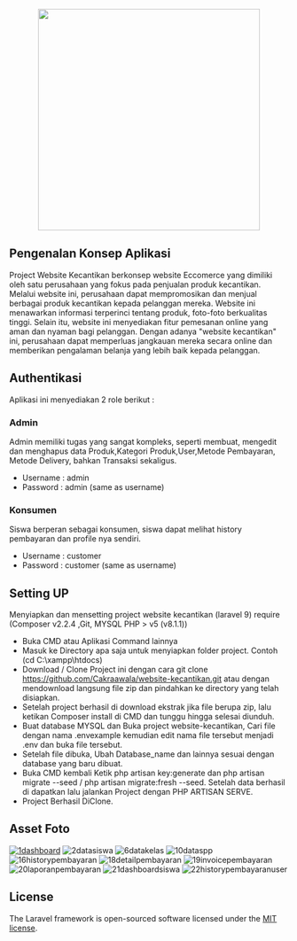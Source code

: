 <p align="center"><a href="https://laravel.com" target="_blank"><img src="https://raw.githubusercontent.com/laravel/art/master/logo-lockup/5%20SVG/2%20CMYK/1%20Full%20Color/laravel-logolockup-cmyk-red.svg" width="400"></a></p>

## Pengenalan Konsep Aplikasi


Project Website Kecantikan berkonsep website Eccomerce yang dimiliki oleh satu perusahaan yang fokus pada penjualan produk kecantikan. Melalui website ini, perusahaan dapat mempromosikan dan menjual berbagai produk kecantikan kepada pelanggan mereka. Website ini menawarkan informasi terperinci tentang produk, foto-foto berkualitas tinggi. Selain itu, website ini menyediakan fitur pemesanan online yang aman dan nyaman bagi pelanggan. Dengan adanya "website kecantikan" ini, perusahaan dapat memperluas jangkauan mereka secara online dan memberikan pengalaman belanja yang lebih baik kepada pelanggan.


## Authentikasi 
Aplikasi ini menyediakan 2 role berikut :
### Admin
Admin memiliki tugas yang sangat kompleks, seperti membuat, mengedit dan menghapus data Produk,Kategori Produk,User,Metode Pembayaran, Metode Delivery, bahkan Transaksi sekaligus.
- Username : admin
- Password : admin (same as username)

### Konsumen
Siswa berperan sebagai konsumen, siswa dapat melihat history pembayaran dan profile nya sendiri.
- Username : customer
- Password : customer  (same as username)

## Setting UP
Menyiapkan dan mensetting project website kecantikan (laravel 9) require (Composer v2.2.4 ,Git, MYSQL PHP > v5 (v8.1.1))
- Buka CMD atau Aplikasi Command lainnya
- Masuk ke Directory apa saja untuk menyiapkan folder project. Contoh (cd C:\xampp\htdocs)
- Download / Clone Project ini dengan cara git clone https://github.com/Cakraawala/website-kecantikan.git atau dengan mendownload langsung file zip dan pindahkan ke directory yang telah disiapkan.
- Setelah project berhasil di download ekstrak jika file berupa zip, lalu ketikan Composer install di CMD dan tunggu hingga selesai diunduh.
- Buat database MYSQL dan Buka project website-kecantikan, Cari file dengan nama .envexample kemudian edit nama file tersebut menjadi .env dan buka file tersebut.
- Setelah file dibuka, Ubah Database_name dan lainnya sesuai dengan database yang baru dibuat.
- Buka CMD kembali Ketik php artisan key:generate dan php artisan migrate --seed / php artisan migrate:fresh --seed. Setelah data berhasil di dapatkan lalu jalankan Project dengan PHP ARTISAN SERVE.
- Project Berhasil DiClone.

## Asset Foto
[![1dashboard](https://user-images.githubusercontent.com/97875134/228568133-f2ea91b3-bdc6-41dc-9447-6bdc982cf3da.PNG)](https://user-images.githubusercontent.com/97875134/251057796-7ad740bb-8929-4a0b-a640-e4cfc3e69394.PNG)
![2datasiswa](https://user-images.githubusercontent.com/97875134/228568157-970bb24c-0bf3-4fb7-884e-099a90d11d6f.PNG)
![6datakelas](https://user-images.githubusercontent.com/97875134/228568179-8854a44c-24f1-4880-8e4b-761b592b85b3.PNG)
![10dataspp](https://user-images.githubusercontent.com/97875134/228568202-4ee88e4a-6767-4edf-a195-194d2f6769fb.PNG)
![16historypembayaran](https://user-images.githubusercontent.com/97875134/228568208-2cb06a8b-609c-48f4-b49d-c67cfa9e0de5.PNG)
![18detailpembayaran](https://user-images.githubusercontent.com/97875134/228568229-d624465c-8cfe-4100-bf5b-5bc453bee2e9.PNG)
![19invoicepembayaran](https://user-images.githubusercontent.com/97875134/228568249-c0cdc166-5e27-48f7-a33a-9b551501dc07.PNG)
![20laporanpembayaran](https://user-images.githubusercontent.com/97875134/228568258-1a75fbdb-9be7-453b-830a-57b1feb0f3e8.PNG)
![21dashboardsiswa](https://user-images.githubusercontent.com/97875134/228568271-309f7fd3-f43c-4180-8311-2073503f8b8f.PNG)
![22historypembayaranuser](https://user-images.githubusercontent.com/97875134/228568293-b0e2504e-d1e5-457c-b22d-575a3f61eabe.PNG)


## License

The Laravel framework is open-sourced software licensed under the [MIT license](https://opensource.org/licenses/MIT).
